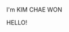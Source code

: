 I'm KIM CHAE WON

HELLO!
<!---
chaewon-314/chaewon-314 is a ✨ special ✨ repository because its `README.md` (this file) appears on your GitHub profile.
You can click the Preview link to take a look at your changes.
--->
